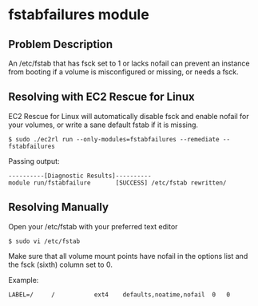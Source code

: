 # fstabfailures module

## Problem Description
An /etc/fstab that has fsck set to 1 or lacks nofail can prevent an instance from booting if a volume is misconfigured or missing, or needs a fsck.


## Resolving with EC2 Rescue for Linux

EC2 Rescue for Linux will automatically disable fsck and enable nofail for your volumes, or write a sane default fstab if it is missing.

```commandline
$ sudo ./ec2rl run --only-modules=fstabfailures --remediate --fstabfailures
```

Passing output:

```commandline
----------[Diagnostic Results]----------
module run/fstabfailure       [SUCCESS] /etc/fstab rewritten/
```

## Resolving Manually

Open your /etc/fstab with your preferred text editor
```commandline
$ sudo vi /etc/fstab
```

Make sure that all volume mount points have nofail in the options list and the fsck (sixth) column set to 0.

Example:
```commandline
LABEL=/     /           ext4    defaults,noatime,nofail  0   0
```

